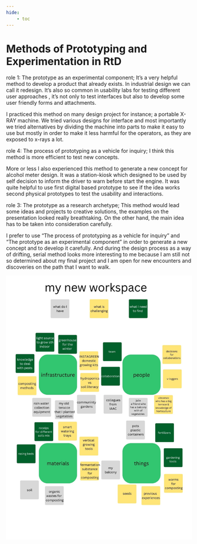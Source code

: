 ```yaml
---
hide:
    - toc
---
```


# **Methods of Prototyping and Experimentation in RtD**

role 1: The prototype as an experimental component;                                        It’s a very helpful method to develop a product that already exists. In industrial design we can call it redesign. It’s also so common in usability labs for testing different user approaches , it’s not only to test interfaces but also to develop some user friendly forms and attachments.

I practiced this method on many design project for instance;  a portable X-RAY machine. We tried various designs for interface and most importantly we tried alternatives by dividing the machine into parts to make it easy to use but mostly in order to make it less harmful for the operators, as they are exposed to x-rays a lot.

role 4: The process of prototyping as a vehicle for inquiry;
I think this method is more efficient to test new concepts.

More or less I also experienced this method to generate a new concept for alcohol meter design. It was a station-kiosk which designed to be used by self decision to inform the driver to warn before start the engine. It was quite helpful to use first digital based prototype to see if the idea works second physical prototypes to test the usability and interactions.

role 3: The prototype as a research archetype;
This method would lead some ideas and projects to creative solutions, the examples on the presentation looked really breathtaking. On the other hand, the main idea has to be taken into consideration carefully.

I prefer to use “The process of prototyping as a vehicle for inquiry” and “The prototype as an experimental component” in order to generate a new concept and to develop it carefully. And during the design process as a way of drifting, serial method looks more interesting to me because I am still not so determined about my final project and I am open for new encounters and discoveries on the path that I want to walk.

![](../images/myworkspace.jpg)
